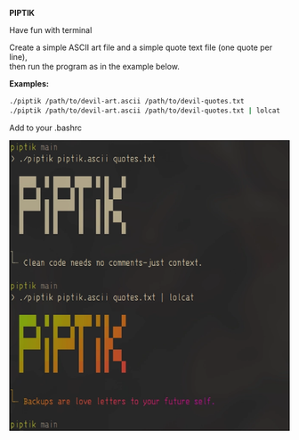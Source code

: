**PIPTIK**

Have fun with terminal

Create a simple ASCII art file and a simple quote text file (one quote per line),  
then run the program as in the example below.

**Examples:**

```sh
./piptik /path/to/devil-art.ascii /path/to/devil-quotes.txt
./piptik /path/to/devil-art.ascii /path/to/devil-quotes.txt | lolcat
```
Add to your .bashrc 

![Screen](preview.webp)
